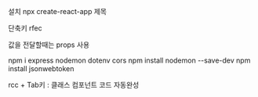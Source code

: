 설치 
npx create-react-app 제목

단축키
rfec

값을 전달할때는 
props 사용

npm i express nodemon dotenv cors
npm install nodemon --save-dev
npm install jsonwebtoken



rcc + Tab키
: 클래스 컴포넌트 코드 자동완성